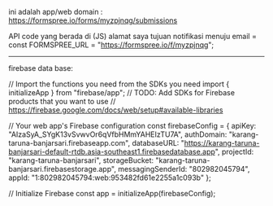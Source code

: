 
ini adalah app/web domain : https://formspree.io/forms/myzpjnqg/submissions

API code yang berada di (JS) alamat saya tujuan notifikasi menuju email = const FORMSPREE_URL = "https://formspree.io/f/myzpjnqg";

_____________________________________________________________________________________________________________________________________________________
firebase data base:

// Import the functions you need from the SDKs you need
import { initializeApp } from "firebase/app";
// TODO: Add SDKs for Firebase products that you want to use
// https://firebase.google.com/docs/web/setup#available-libraries

// Your web app's Firebase configuration
const firebaseConfig = {
  apiKey: "AIzaSyA_SYgK13vSvwvOr6qVfbHMmYAHEIzTU7A",
  authDomain: "karang-taruna-banjarsari.firebaseapp.com",
  databaseURL: "https://karang-taruna-banjarsari-default-rtdb.asia-southeast1.firebasedatabase.app",
  projectId: "karang-taruna-banjarsari",
  storageBucket: "karang-taruna-banjarsari.firebasestorage.app",
  messagingSenderId: "802982045794",
  appId: "1:802982045794:web:953482fd61e2255a1c093b"
};

// Initialize Firebase
const app = initializeApp(firebaseConfig);